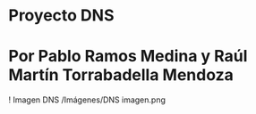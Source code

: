 # Proyecto DNS
# Por Pablo Ramos Medina y Raúl Martín Torrabadella Mendoza

! Imagen DNS /Imágenes/DNS imagen.png
